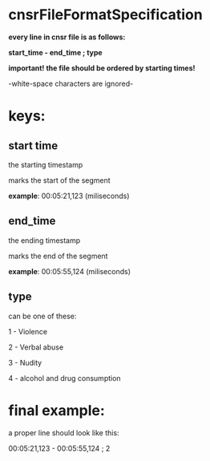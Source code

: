 # cnsrFileFormatSpecification
**every line in cnsr file is as follows:**

**start_time - end_time ; type**

**important! the file should be ordered by starting times!**

-white-space characters are ignored-

# keys:
start time 
-
the starting timestamp

marks the start of the segment

**example**: 00:05:21,123 (miliseconds)

end_time 
-
the ending timestamp

marks the end of the segment

**example**: 00:05:55,124 (miliseconds)

type
-
can be one of these:

1 - Violence

2 - Verbal abuse

3 - Nudity

4 - alcohol and drug consumption

# final example:
a proper line should look like this: 

00:05:21,123 - 00:05:55,124 ; 2

